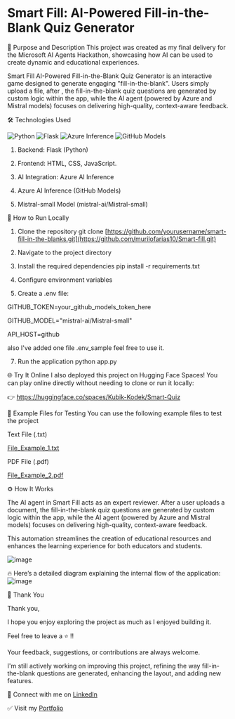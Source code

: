 # Smart Fill: AI-Powered Fill-in-the-Blank Quiz Generator

🎯 Purpose and Description
This project was created as my final delivery for the Microsoft AI Agents Hackathon, showcasing how AI can be used to create dynamic and educational experiences.

Smart Fill AI-Powered Fill-in-the-Blank Quiz Generator is an interactive game designed to generate engaging "fill-in-the-blank".
Users simply upload a file, after , the fill-in-the-blank quiz questions are generated by custom logic within the app, while the AI agent (powered by Azure and Mistral models) focuses on delivering high-quality, context-aware feedback.

🛠️ Technologies Used

![Python](https://img.shields.io/badge/Python-3.10-blue)
![Flask](https://img.shields.io/badge/Flask-Web_Framework-lightgrey)
![Azure Inference](https://img.shields.io/badge/Azure-AI_Inference-blueviolet)
![GitHub Models](https://img.shields.io/badge/GitHub-Models-181717)

1. Backend: Flask (Python)

2. Frontend: HTML, CSS, JavaScript. 

3. AI Integration: Azure AI Inference

4. Azure AI Inference (GitHub Models)

5. Mistral-small Model (mistral-ai/Mistral-small)


🚀 How to Run Locally

1. Clone the repository
git clone [https://github.com/yourusername/smart-fill-in-the-blanks.git](https://github.com/murilofarias10/Smart-fill.git)

2. Navigate to the project directory

3. Install the required dependencies
pip install -r requirements.txt

4. Configure environment variables

5. Create a .env file:
   
GITHUB_TOKEN=your_github_models_token_here

GITHUB_MODEL="mistral-ai/Mistral-small"

API_HOST=github

also I've added one file .env_sample feel free to use it.

7. Run the application
python app.py

🌐 Try It Online
I also deployed this project on Hugging Face Spaces!
You can play online directly without needing to clone or run it locally:

👉 https://huggingface.co/spaces/Kubik-Kodek/Smart-Quiz

📂 Example Files for Testing
You can use the following example files to test the project 

Text File (.txt)

[File_Example_1.txt](https://github.com/user-attachments/files/19931296/File_Example_1.txt)

PDF File (.pdf)

[File_Example_2.pdf](https://github.com/user-attachments/files/19931305/File_Example_2.pdf)

⚙️ How It Works

The AI agent in Smart Fill acts as an expert reviewer. After a user uploads a document, the fill-in-the-blank quiz questions are generated by custom logic within the app, while the AI agent (powered by Azure and Mistral models) focuses on delivering high-quality, context-aware feedback.

This automation streamlines the creation of educational resources and enhances the learning experience for both educators and students.

![image](https://github.com/user-attachments/assets/12e15bc0-93d4-468e-9754-fedc610ff505)


🔥 Here’s a detailed diagram explaining the internal flow of the application:
![image](https://github.com/user-attachments/assets/d6bad1eb-c3d5-4153-983b-2b4b9ff7673d)


🙏 Thank You

Thank you,

I hope you enjoy exploring the project as much as I enjoyed building it.

Feel free to leave a ⭐️ !!

Your feedback, suggestions, or contributions are always welcome.

I'm still actively working on improving this project, refining the way fill-in-the-blank questions are generated, enhancing the layout, and adding new features.

🔗 Connect with me on [LinkedIn](https://www.linkedin.com/in/murilofarias10/)

✅ Visit my [Portfolio](https://murilofarias.netlify.app/)





